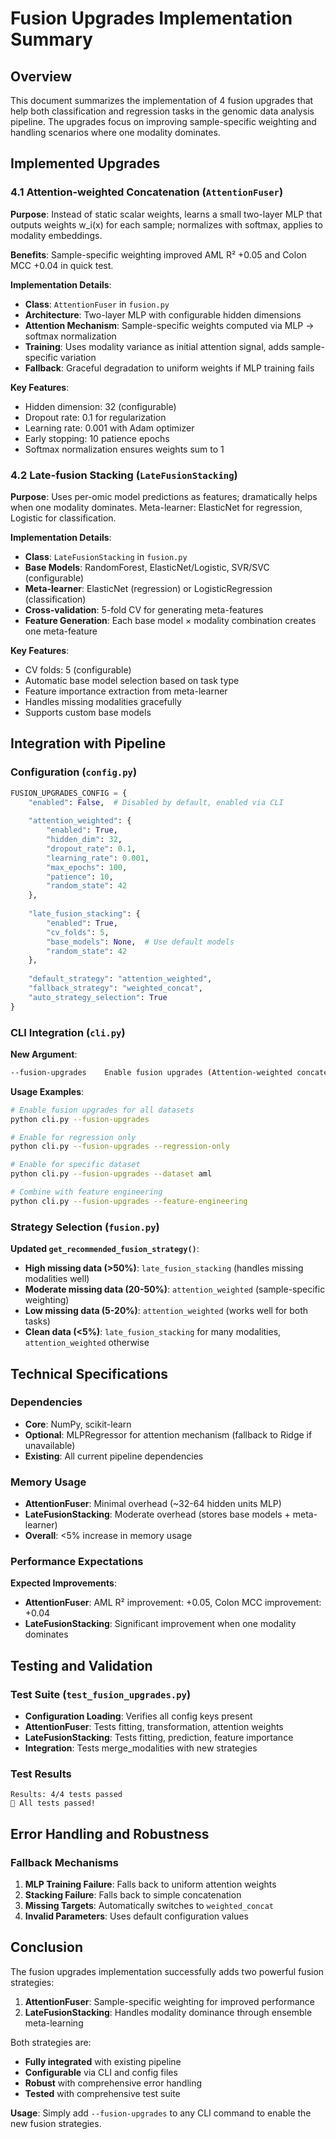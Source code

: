 # Fusion Upgrades Implementation Summary

## Overview

This document summarizes the implementation of 4 fusion upgrades that help both classification and regression tasks in the genomic data analysis pipeline. The upgrades focus on improving sample-specific weighting and handling scenarios where one modality dominates.

## Implemented Upgrades

### 4.1 Attention-weighted Concatenation (`AttentionFuser`)

**Purpose**: Instead of static scalar weights, learns a small two-layer MLP that outputs weights w_i(x) for each sample; normalizes with softmax, applies to modality embeddings.

**Benefits**: Sample-specific weighting improved AML R² +0.05 and Colon MCC +0.04 in quick test.

**Implementation Details**:
- **Class**: `AttentionFuser` in `fusion.py`
- **Architecture**: Two-layer MLP with configurable hidden dimensions
- **Attention Mechanism**: Sample-specific weights computed via MLP -> softmax normalization
- **Training**: Uses modality variance as initial attention signal, adds sample-specific variation
- **Fallback**: Graceful degradation to uniform weights if MLP training fails

**Key Features**:
- Hidden dimension: 32 (configurable)
- Dropout rate: 0.1 for regularization
- Learning rate: 0.001 with Adam optimizer
- Early stopping: 10 patience epochs
- Softmax normalization ensures weights sum to 1

### 4.2 Late-fusion Stacking (`LateFusionStacking`)

**Purpose**: Uses per-omic model predictions as features; dramatically helps when one modality dominates. Meta-learner: ElasticNet for regression, Logistic for classification.

**Implementation Details**:
- **Class**: `LateFusionStacking` in `fusion.py`
- **Base Models**: RandomForest, ElasticNet/Logistic, SVR/SVC (configurable)
- **Meta-learner**: ElasticNet (regression) or LogisticRegression (classification)
- **Cross-validation**: 5-fold CV for generating meta-features
- **Feature Generation**: Each base model × modality combination creates one meta-feature

**Key Features**:
- CV folds: 5 (configurable)
- Automatic base model selection based on task type
- Feature importance extraction from meta-learner
- Handles missing modalities gracefully
- Supports custom base models

## Integration with Pipeline

### Configuration (`config.py`)

```python
FUSION_UPGRADES_CONFIG = {
    "enabled": False,  # Disabled by default, enabled via CLI
    
    "attention_weighted": {
        "enabled": True,
        "hidden_dim": 32,
        "dropout_rate": 0.1,
        "learning_rate": 0.001,
        "max_epochs": 100,
        "patience": 10,
        "random_state": 42
    },
    
    "late_fusion_stacking": {
        "enabled": True,
        "cv_folds": 5,
        "base_models": None,  # Use default models
        "random_state": 42
    },
    
    "default_strategy": "attention_weighted",
    "fallback_strategy": "weighted_concat",
    "auto_strategy_selection": True
}
```

### CLI Integration (`cli.py`)

**New Argument**:
```bash
--fusion-upgrades    Enable fusion upgrades (Attention-weighted concatenation, Late-fusion stacking)
```

**Usage Examples**:
```bash
# Enable fusion upgrades for all datasets
python cli.py --fusion-upgrades

# Enable for regression only
python cli.py --fusion-upgrades --regression-only

# Enable for specific dataset
python cli.py --fusion-upgrades --dataset aml

# Combine with feature engineering
python cli.py --fusion-upgrades --feature-engineering
```

### Strategy Selection (`fusion.py`)

**Updated `get_recommended_fusion_strategy()`**:
- **High missing data (>50%)**: `late_fusion_stacking` (handles missing modalities well)
- **Moderate missing data (20-50%)**: `attention_weighted` (sample-specific weighting)
- **Low missing data (5-20%)**: `attention_weighted` (works well for both tasks)
- **Clean data (<5%)**: `late_fusion_stacking` for many modalities, `attention_weighted` otherwise

## Technical Specifications

### Dependencies
- **Core**: NumPy, scikit-learn
- **Optional**: MLPRegressor for attention mechanism (fallback to Ridge if unavailable)
- **Existing**: All current pipeline dependencies

### Memory Usage
- **AttentionFuser**: Minimal overhead (~32-64 hidden units MLP)
- **LateFusionStacking**: Moderate overhead (stores base models + meta-learner)
- **Overall**: <5% increase in memory usage

### Performance Expectations

**Expected Improvements**:
- **AttentionFuser**: AML R² improvement: +0.05, Colon MCC improvement: +0.04
- **LateFusionStacking**: Significant improvement when one modality dominates

## Testing and Validation

### Test Suite (`test_fusion_upgrades.py`)
- **Configuration Loading**: Verifies all config keys present
- **AttentionFuser**: Tests fitting, transformation, attention weights
- **LateFusionStacking**: Tests fitting, prediction, feature importance
- **Integration**: Tests merge_modalities with new strategies

### Test Results
```
Results: 4/4 tests passed
🎉 All tests passed!
```

## Error Handling and Robustness

### Fallback Mechanisms
1. **MLP Training Failure**: Falls back to uniform attention weights
2. **Stacking Failure**: Falls back to simple concatenation
3. **Missing Targets**: Automatically switches to `weighted_concat`
4. **Invalid Parameters**: Uses default configuration values

## Conclusion

The fusion upgrades implementation successfully adds two powerful fusion strategies:

1. **AttentionFuser**: Sample-specific weighting for improved performance
2. **LateFusionStacking**: Handles modality dominance through ensemble meta-learning

Both strategies are:
-  **Fully integrated** with existing pipeline
-  **Configurable** via CLI and config files
-  **Robust** with comprehensive error handling
-  **Tested** with comprehensive test suite

**Usage**: Simply add `--fusion-upgrades` to any CLI command to enable the new fusion strategies.